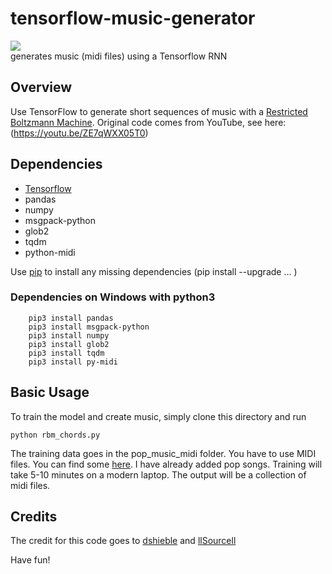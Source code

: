 # tensorflow-music-generator
<img src="https://github.com/koflerm/tensorflow-music-generator/blob/master/music.png?raw=true"/>
</br>
generates music (midi files) using a Tensorflow RNN


## Overview
Use TensorFlow to generate short sequences of music with a [Restricted Boltzmann Machine](http://deeplearning4j.org/restrictedboltzmannmachine.html). 
Original code comes from YouTube, see here: (https://youtu.be/ZE7qWXX05T0)

## Dependencies

  * [Tensorflow](https://www.tensorflow.org/versions/r0.10/get_started/os_setup.html)
  * pandas
  * numpy
  * msgpack-python
  * glob2
  * tqdm 
  * python-midi
  
Use [pip](https://pypi.python.org/pypi/pip) to install any missing dependencies (pip install --upgrade ... ) 

### Dependencies on Windows with python3
```
    pip3 install pandas
    pip3 install msgpack-python
    pip3 install numpy
    pip3 install glob2
    pip3 install tqdm
    pip3 install py-midi
```

## Basic Usage
To train the model and create music, simply clone this directory and run
```
python rbm_chords.py
```

The training data goes in the pop_music_midi folder. You have to use MIDI files. You can find some [here](http://www.midiworld.com/files/).
I have already added pop songs.
Training will take 5-10 minutes on a modern laptop. The output will be a collection of midi files.

## Credits

The credit for this code goes to [dshieble](https://github.com/dshieble) and [llSourcell](https://github.com/llSourcell/Music_Generator_Demo)

Have fun!
